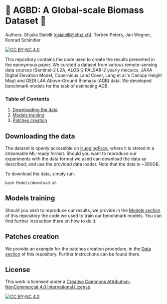 # :evergreen_tree: AGBD: A Global-scale Biomass Dataset :deciduous_tree:
Authors: Ghjulia Sialelli ([gsialelli@ethz.ch](mailto:gsialelli@ethz.ch)), Torben Peters, Jan Wegner, Konrad Schindler

[![CC BY-NC 4.0][cc-by-nc-shield]][cc-by-nc]

This repository contains the code used to create the results presented in the eponymous paper. We curated a dataset from various remote-sensing data sources (Sentinel-2 L2A, ALOS-2 PALSAR-2 yearly mocaics, JAXA Digital Elevation Model, Copernicus Land Cover, Lang et al.'s Canopy Height Map) and GEDI L4A Above-Ground Biomass (AGB) data. We developed benchmark models for the task of estimating AGB.

### Table of Contents
1. [Downloading the data](https://github.com/ghjuliasialelli/AGBD#Downloading-the-data)
2. [Models training](https://github.com/ghjuliasialelli/AGBD#Models-training)
3. [Patches creation](https://github.com/ghjuliasialelli/AGBD#Patches-creation)

## Downloading the data
The dataset is openly accessible on [HuggingFace](https://huggingface.co/datasets/prs-eth/AGBD), where it is stored in a streamable ML-ready format. Should you want to reproduce our experiments with the data format we used can download the data as described, and use the provided data loader. Note that the data is ~300GB.

To download the data, simply run: 
```
bash Models/download.sh
```

## Models training
Should you wish to reproduce our results, we provide in the [Models section](https://github.com/ghjuliasialelli/AGBD/tree/main/Models) of this repository the code we used to train our benchmark models. You can find further instruction there on how to do it.

## Patches creation
We provide an example for the patches creation procedure, in the [Data section](https://github.com/ghjuliasialelli/AGBD/tree/main/Data) of this repository. Further instructions can be found there.

## License


This work is licensed under a
[Creative Commons Attribution-NonCommercial 4.0 International License][cc-by-nc].


[![CC BY-NC 4.0][cc-by-nc-image]][cc-by-nc]

[cc-by-nc]: https://creativecommons.org/licenses/by-nc/4.0/
[cc-by-nc-image]: https://licensebuttons.net/l/by-nc/4.0/88x31.png
[cc-by-nc-shield]: https://img.shields.io/badge/License-CC%20BY--NC%204.0-lightgrey.svg


